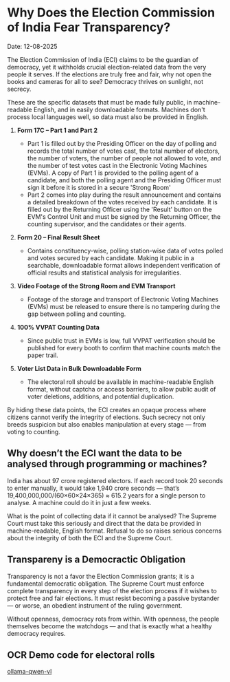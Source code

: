 # Why Does the Election Commission of India Fear Transparency?

Date: 12-08-2025


The Election Commission of India (ECI) claims to be the guardian of democracy, yet it withholds crucial election-related data from the very people it serves. If the elections are truly free and fair, why not open the books and cameras for all to see? Democracy thrives on sunlight, not secrecy.

These are the specific datasets that must be made fully public, in machine-readable English, and in easily downloadable formats. Machines don't process local languages well, so data must also be provided in English.

1. **Form 17C – Part 1 and Part 2**

   * Part 1 is filled out by the Presiding Officer on the day of polling and records the total number of votes cast, the total number of electors, the number of voters, the number of people not allowed to vote, and the number of test votes cast in the Electronic Voting Machines (EVMs).  A copy of Part 1 is provided to the polling agent of a candidate, and both the polling agent and the Presiding Officer must sign it before it is stored in a secure 'Strong Room'
   * Part 2 comes into play during the result announcement and contains a detailed breakdown of the votes received by each candidate. It is filled out by the Returning Officer using the 'Result' button on the EVM's Control Unit and must be signed by the Returning Officer, the counting supervisor, and the candidates or their agents.

2. **Form 20 – Final Result Sheet**

   * Contains constituency-wise, polling station-wise data of votes polled and votes secured by each candidate.
     Making it public in a searchable, downloadable format allows independent verification of official results and statistical analysis for irregularities.

3. **Video Footage of the Strong Room and EVM Transport**

   * Footage of the storage and transport of Electronic Voting Machines (EVMs) must be released to ensure there is no tampering during the gap between polling and counting.

4. **100% VVPAT Counting Data**

   * Since public trust in EVMs is low, full VVPAT verification should be published for every booth to confirm that machine counts match the paper trail.

5. **Voter List Data in Bulk Downloadable Form**

   * The electoral roll should be available in machine-readable English format, without captcha or access barriers, to allow public audit of voter deletions, additions, and potential duplication.


By hiding these data points, the ECI creates an opaque process where citizens cannot verify the integrity of elections. Such secrecy not only breeds suspicion but also enables manipulation at every stage — from voting to counting.

## Why doesn’t the ECI want the data to be analysed through programming or machines?

India has about 97 crore registered electors. If each record took 20 seconds to enter manually, it would take 1,940 crore seconds — that’s 19,400,000,000/(60×60×24×365) ≈ 615.2 years for a single person to analyse. A machine could do it in just a few weeks.

What is the point of collecting data if it cannot be analysed? The Supreme Court must take this seriously and direct that the data be provided in machine-readable, English format. Refusal to do so raises serious concerns about the integrity of both the ECI and the Supreme Court.

## Transpareny is a Democractic Obligation

Transparency is not a favor the Election Commission grants; it is a fundamental democratic obligation. The Supreme Court must enforce complete transparency in every step of the election process if it wishes to protect free and fair elections. It must resist becoming a passive bystander — or worse, an obedient instrument of the ruling government.

Without openness, democracy rots from within. With openness, the people themselves become the watchdogs — and that is exactly what a healthy democracy requires.


## OCR Demo code for electoral rolls

[ollama-qwen-vl](https://github.com/silicology/ollama-qwen-vl)
